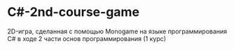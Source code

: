# C#-2nd-course-game
2D-игра, сделанная с помощью Monogame на языке  программирования C# в ходе 2 части основ программирования (1 курс)
